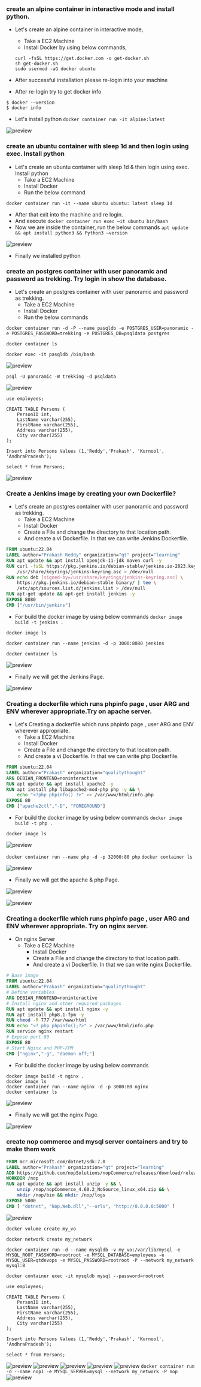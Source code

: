 ### create an alpine container in interactive mode and install python.

* Let's create an alpine container in interactive mode, 
    * Take a EC2 Machine
    * Install Docker by using below commands,

  ```
  curl -fsSL https://get.docker.com -o get-docker.sh
  sh get-docker.sh
  sudo usermod -aG docker ubuntu
  ```
* After successful installation please re-login into your machine
* After re-login try to get docker info
```
$ docker -—version
$ docker info
```
* Let's install python
   `docker container run -it alpine:latest`

![preview](./Images/Docker1.png)

### create an ubuntu container with sleep 1d and then login using exec. Install python

* Let's create an ubuntu container with sleep 1d & then login using exec. Install python
    * Take a EC2 Machine
    * Install Docker
    * Run the below command

`docker container run -it --name ubuntu ubuntu: latest sleep 1d`

* After that exit into the machine and re login.
* And execute `docker container run exec –it ubuntu bin/bash`
* Now we are inside the container, run the below commands 
 `apt update && apt install python3 && Python3 –version`

![preview](./Images/Docker2.png)

* Finally we installed python

### create an postgres container with user panoramic and password as trekking. Try login in show the database.

* Let's create an postgres container with user panoramic and password as trekking.
    * Take a EC2 Machine
    * Install Docker
    * Run the below commands

```
docker container run -d -P --name pasqldb -e POSTGRES_USER=panoramic -e POSTGRES_PASSWORD=trekking -e POSTGRES_DB=psqldata postgres

docker container ls

docker exec -it pasqldb /bin/bash
```
![preview](./Images/Docker3.png)

`psql -U panoramic -W trekking -d psqldata`

![preview](./Images/Docker4.png)

```
use employees;

CREATE TABLE Persons (
    PersonID int,
    LastName varchar(255),
    FirstName varchar(255),
    Address varchar(255),
    City varchar(255)
);

Insert into Persons Values (1,'Reddy','Prakash', 'Kurnool', 'AndhraPradesh');

select * from Persons;
```
![preview](./Images/Docker5.png)


### Create a Jenkins image by creating your own Dockerfile?

* Let's create an postgres container with user panoramic and password as trekking.
    * Take a EC2 Machine
    * Install Docker
    * Create a File and change the directory to that location path.
    * And create a vi Dockerfile. In that we can write Jenkins Dockerfile.
```Dockerfile
FROM ubuntu:22.04
LABEL author="Prakash Reddy" organization="qt" project="learning"
RUN apt update && apt install openjdk-11-jdk maven curl -y
RUN curl -fsSL https://pkg.jenkins.io/debian-stable/jenkins.io-2023.key | tee \
    /usr/share/keyrings/jenkins-keyring.asc > /dev/null
RUN echo deb [signed-by=/usr/share/keyrings/jenkins-keyring.asc] \
    https://pkg.jenkins.io/debian-stable binary/ | tee \
    /etc/apt/sources.list.d/jenkins.list > /dev/null
RUN apt-get update && apt-get install jenkins -y
EXPOSE 8080
CMD ["/usr/bin/jenkins"]
```
* For build the docker image by using below commands
`docker image build -t jenkins .`

`docker image ls`

`docker container run --name jenkins -d -p 3000:8080 jenkins`

`docker container ls`

![preview](./Images/Docker6.png)

* Finally we will get the Jenkins Page.

![preview](./Images/Docker7.png)

### Creating a dockerfile which runs phpinfo page , user ARG and ENV wherever appropriate.Try on apache server.

* Let's Creating a dockerfile which runs phpinfo page , user ARG and ENV wherever appropriate.
    * Take a EC2 Machine
    * Install Docker
    * Create a File and change the directory to that location path.
    * And create a vi Dockerfile. In that we can write php Dockerfile.

```Dockerfile
FROM ubuntu:22.04
LABEL author="Prakash" organization="qualitythought"
ARG DEBIAN_FRONTEND=noninteractive
RUN apt update && apt install apache2 -y
RUN apt install php libapache2-mod-php php -y && \
	echo "<?php phpinfo() ?>" >> /var/www/html/info.php
EXPOSE 80
CMD ["apache2ctl","-D", "FOREGROUND"]
```
* For build the docker image by using below commands
`docker image build -t php .`

`docker image ls`

![preview](./Images/Docker8.png)

`docker container run --name php -d -p 32000:80 php`
`docker container ls`

![preview](./Images/Docker9.png)

* Finally we will get the apache & php Page.
 
![preview](./Images/Docker10.png)

![preview](./Images/Docker13.png)

### Creating a dockerfile which runs phpinfo page , user ARG and ENV wherever appropriate. Try on nginx server.

* On nginx Server
    * Take a EC2 Machine
        * Install Docker
        * Create a File and change the directory to that location path.
        * And create a vi Dockerfile. In that we can write nginx Dockerfile.
  
```Dockerfile
# Base image
FROM ubuntu:22.04
LABEL author="Prakash" organization="qualitythought"
# Define variables
ARG DEBIAN_FRONTEND=noninteractive
# Install nginx and other required packages
RUN apt update && apt install nginx -y
RUN apt install php8.1-fpm -y
RUN chmod -R 777 /var/www/html
RUN	echo "<? php phpinfo();?>" > /var/www/html/info.php
RUN service nginx restart
# Expose port 80
EXPOSE 80
# Start Nginx and PHP-FPM
CMD ["nginx","-g", "daemon off;"]
```
* For build the docker image by using below commands
```
docker image build -t nginx .
docker image ls
docker container run --name nginx -d -p 3000:80 nginx
docker container ls
```
![preview](./Images/Docker11.png)

* Finally we will get the nginx Page.

![preview](./Images/Docker12.png)


### create nop commerce and mysql server containers and try to make them work



```Dockerfile
FROM mcr.microsoft.com/dotnet/sdk:7.0
LABEL author="Prakash" organization="qt" project="learning"
ADD https://github.com/nopSolutions/nopCommerce/releases/download/release-4.60.2/nopCommerce_4.60.2_NoSource_linux_x64.zip /nop/nopCommerce_4.60.2_NoSource_linux_x64.zip
WORKDIR /nop
RUN apt update && apt install unzip -y && \
    unzip /nop/nopCommerce_4.60.2_NoSource_linux_x64.zip && \
    mkdir /nop/bin && mkdir /nop/logs
EXPOSE 5000
CMD [ "dotnet", "Nop.Web.dll","--urls", "http://0.0.0.0:5000" ]
```
![preview](./Images/Docker14.png)

```
docker volume create my_vo

docker network create my_network

docker container run -d --name mysqldb -v my_vo:/var/lib/mysql -e MYSQL_ROOT_PASSWORD=rootroot -e MYSQL_DATABASE=employees -e MYSQL_USER=qtdevops -e MYSQL_PASSWORD=rootroot -P --network my_network mysql:8

docker container exec -it mysqldb mysql --password=rootroot
```
```
use employees;

CREATE TABLE Persons (
    PersonID int,
    LastName varchar(255),
    FirstName varchar(255),
    Address varchar(255),
    City varchar(255)
);

Insert into Persons Values (1,'Reddy','Prakash', 'Kurnool', 'AndhraPradesh');

select * from Persons;
```
![preview](./Images/Docker15.png)
![preview](./Images/Docker16.png)
![preview](./Images/Docker17.png)
![preview](./Images/Docker18.png)
![preview](./Images/Docker19.png)
`docker container run -d --name nop1 -e MYSQL_SERVER=mysql --network my_network -P nop`
![preview](./Images/Docker21.png)

